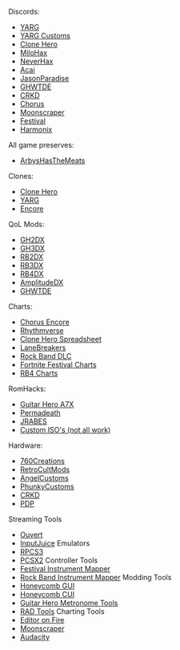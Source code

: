 Discords:
* [YARG](https://discord.com/invite/sqpu4R552r)
* [YARG Customs](https://discord.gg/ksAbkQDJ7H) 
* [Clone Hero](https://discord.com/invite/Hsn4Cgu) 
* [MiloHax](https://discord.gg/milohax) 
* [NeverHax](https://discord.gg/bacw7K6jhh) 
* [Acai](https://discord.gg/acai) 
* [JasonParadise](https://discord.com/invite/jasonparadise) 
* [GHWTDE](https://discord.gg/ghwtde) 
* [CRKD](https://discord.gg/ksAbkQDJ7H) 
* [Chorus](https://discord.gg/QwvMTbpTgc) 
* [Moonscraper](https://discord.gg/bwEr72Ghba)
* [Festival](https://discord.com/invite/fortnitefestival)
* [Harmonix](https://discord.com/invite/harmonix)

All game preserves:
* [ArbysHasTheMeats](https://drive.google.com/drive/folders/1Qwatkm31zYjssPR9ey9CwauWSk7uQVJq)

Clones:
* [Clone Hero](https://clonehero.net)
* [YARG](https://yarg.in)
* [Encore](https://github.com/Encore-Developers/Encore)

QoL Mods:
* [GH2DX ](https://gh2dx.milohax.org)
* [GH3DX ](https://github.com/nsneverhax/guitar-hero-3-deluxe#readme)
* [RB2DX ](https://rb2dx.milohax.org)
* [RB3DX ](https://rb3dx.milohax.org)
* [RB4DX](https://github.com/hmxmilohax/Rock-Band-4-Deluxe#readme) 
* [AmplitudeDX](https://github.com/hmxmilohax/Amplitude-2016-Deluxe#readme) 
* [GHWTDE](https://ghwt.de/)

Charts:
* [Chorus Encore](https://www.enchor.us/)
* [Rhythmverse ](https://rhythmverse.co/)
* [Clone Hero Spreadsheet](https://docs.google.com/spreadsheets/d/13B823ukxdVMocowo1s5XnT3tzciOfruhUVePENKc01o/edit?gid=1870223413#gid=1870223413)
* [LaneBreakers](https://www.youtube.com/watch?v=jJLg7XB93Fg)
* [Rock Band DLC](https://docs.google.com/spreadsheets/d/1-3lo2ASxM-3yVr_JH14F7-Lc1v2_FcS5Rv_yDCANEmk/edit?gid=0#gid=0)
* [Fortnite Festival Charts](https://github.com/FEStoRB/FNFestivaltoRB/)
* [RB4 Charts](https://drive.google.com/drive/folders/16zy6DazemvIsSi6i1D7xv4zI-lQdBmph)

RomHacks:
* [Guitar Hero A7X](https://github.com/Ryixu/GuitarHeroA7X/releases)
* [Permadeath](https://github.com/FregRB/NS-GH-Permadeath/releases)
* [JRABES](https://drive.google.com/drive/folders/1MZ8dCnnS6nNw31tOaPJl2RwSfM5XzTAK)
* [Custom ISO's (not all work)](https://docs.google.com/spreadsheets/d/1k75r286Z-JAJtnIrpLd4Isk-VCmwtU8LNCZJhxyJ714/edit?gid=2028105666#gid=2028105666)

Hardware:
* [760Creations](https://www.760creations.com/)
* [RetroCultMods](https://shop.retrocultmods.com/)
* [AngelCustoms](https://angelcustomsgh.com/)
* [PhunkyCustoms](https://www.phunkycustoms.com/)
* [CRKD](https://crkd.gg/)
* [PDP](https://pdp.com/products/playstation-riffmaster-wireless-guitar-controller)


Streaming Tools
 * [Ouvert](https://ouvert.dev/)
 * [InputJuice](https://github.com/Ryixu/InputJuice)
Emulators
 * [RPCS3](https://rpcs3.net/)
 * [PCSX2](https://pcsx2.net/)
Controller Tools
 * [Festival Instrument Mapper](https://github.com/InvoxiPlayGames/FestivalInstrumentMapper)
 * [Rock Band Instrument Mapper](https://github.com/TheNathannator/RB4InstrumentMapper/releases)
Modding Tools
 * [Honeycomb GUI](https://github.com/AddyMills/Honeycomb-GUI)
 * [Honeycomb CUI](https://github.com/AddyMills/Honeycomb-CUI)
 * [Guitar Hero Metronome Tools](https://www.mediafire.com/file/cx9py93jovhfiq4/Hero_Metronome.rar/file)
 * [RAD Tools](https://www.radgametools.com/)
Charting Tools
 * [Editor on Fire](https://ignition4.customsforge.com/eof)
 * [Moonscraper](https://github.com/FireFox2000000/Moonscraper-Chart-Editor)
 * [Audacity](https://www.audacityteam.org/)

